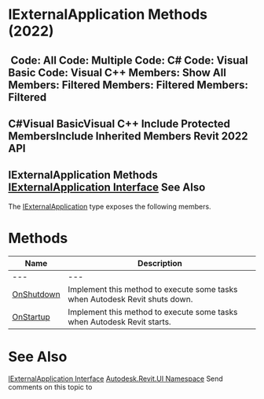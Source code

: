 # IExternalApplication Methods (2022)

﻿
 Code: All Code: Multiple Code: C# Code: Visual Basic Code: Visual C++  Members: Show All Members: Filtered Members: Filtered Members: Filtered   
---  
C#Visual BasicVisual C++
Include Protected MembersInclude Inherited Members
Revit 2022 API  
---  
IExternalApplication Methods  
[IExternalApplication Interface](196c8712-71de-03e8-b30d-a9625bd626d2.md "IExternalApplication Interface") See Also  
---  
The [IExternalApplication](196c8712-71de-03e8-b30d-a9625bd626d2.md "IExternalApplication Interface") type exposes the following members.
# Methods
| Name | Description |
| --- | --- |
| --- | --- | --- |
| [OnShutdown](5169052b-c8ba-cf0f-4d4b-a7cd69d5866b.md "OnShutdown Method") | Implement this method to execute some tasks when Autodesk Revit shuts down. |
| [OnStartup](f9f68666-4d80-b5a6-858c-735e289dc407.md "OnStartup Method") | Implement this method to execute some tasks when Autodesk Revit starts. |

# See Also
[IExternalApplication Interface](196c8712-71de-03e8-b30d-a9625bd626d2.md "IExternalApplication Interface")
[Autodesk.Revit.UI Namespace](e86fd90a-8957-02a6-da7f-ced248966e3e.md "Autodesk.Revit.UI Namespace")
Send comments on this topic to 